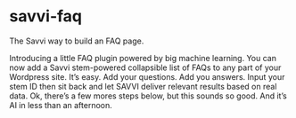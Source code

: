 # savvi-faq
The Savvi way to build an FAQ page.

Introducing a little FAQ plugin powered by big machine learning. You can now add a Savvi stem-powered collapsible list of FAQs to any part of your Wordpress site. It’s easy. Add your questions. Add you answers. Input your stem ID then  sit back and let SAVVI deliver relevant results based on real data. Ok, there’s a few mores steps below, but this sounds so good. And it’s AI in less than an afternoon.

